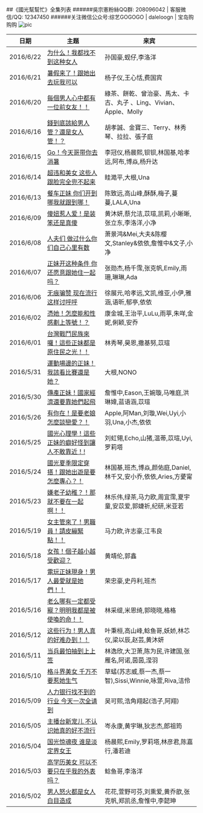 ##《國光幫幫忙》全集列表
######吳宗憲粉絲QQ群: 208096042  |  客服微信/QQ: 12347450
######关注微信公众号:综艺GOGOGO | daleloogn | 宝岛购购购
![pic](http://imgsrc.baidu.com/forum/w%3D580/sign=0ee7a24dccef76093c0b99971edca301/09ac2bf0f736afc37b2299b5b419ebc4b6451212.jpg)

日期|主题|来宾
----|----|----
|2016/6/22|[为什么！我都找不到这种女人](http://www.acfun.tv/v/ac2837616)|孙国豪,蚬仔,李洛洋
|2016/6/21|[暑假来了！跟她出去玩我可以](http://www.acfun.tv/v/ac2834572)|杨子仪,王心恬,费国宾
|2016/6/20|[每個男人心中都有一位前女友！！](http://www.acfun.tv/v/ac2832052)|綠茶、餅乾、曾治豪、馬太、卡古、丸子 、Ling、Vivian、Ápple、Molly
|2016/6/16|[錢到底該給男人管？還是女人管！？](http://www.acfun.tv/v/ac2822893)|胡孝誠、金寶三、Terry、林秀琴、拉拉、張子庭
|2016/6/15|[Go！今天哥带你去消暑](http://www.acfun.tv/v/ac2822145_3)|李冠仪,杨晨熙,钡钡,林国基,哈孝远,阿布,博焱,杨升达
|2016/6/14|[超违和美女 这些人跟脸完全兜不起来](http://www.acfun.tv/v/ac2817449)|眭澔平,大根,Una
|2016/6/13|[餐车正妹 你们开到哪我就跟到哪！](http://www.acfun.tv/v/ac2814759)|陈致远,高山峰,酥酥,梅子,蔓蔓,LALA,Una
|2016/6/09|[傻妞惹人爱！是装笨还是真傻](http://www.acfun.tv/v/ac2805156)|黄沐妍,蔡允洁,苡瑄,凯莉,小晰晰,张立东,李洛洋,小净
|2016/6/08|[人夫们 做过什么你们自己心里有数](http://www.acfun.tv/v/ac2803532_3)|萧景鸿&Mei,大夫&陈樱文,Stanley&依依,詹惟中&文子,小净
|2016/6/07|[正妹开这种条件 你还愿意跟她住一起吗？](http://www.acfun.tv/v/ac2801988_3)|张勋杰,杨千霈,张克帆,Emily,雨珊,琳琳,Ada
|2016/6/06|[无痕骗赞 现在流行这样讨呼呼](http://www.acfun.tv/v/ac2799352)|徐展元,哈孝远,文凯,维亚,小伊,雅涵,语昕,郁亭,依依
|2016/6/02|[憑她！怎麼能和性感劃上等號！？ ](http://www.acfun.tv/v/ac2788451)|康金城,王治平,LuLu,雨葶,朱咩,金妮,俐颖,安乔
|2016/6/01|[台灣戰鬥民族來囉！這些正妹都是原住民之光！！](http://www.acfun.tv/v/ac2785927_3)|林秀琴,昊恩,撒基努,苡瑄
|2016/5/31|[運動場邊的正妹！我該看比賽還是她？](http://www.acfun.tv/v/ac2785980_3)|大根,NONO
|2016/5/30|[傳產正妹！國家經濟還要靠她們起飛](http://www.acfun.tv/v/ac2781339_3)|詹惟中,Eason,王婉璇,马唯庭,洪琳媁,蓝语涵,苡瑄
|2016/5/26|[有你在！是要老娘怎麼談戀愛？！](http://www.acfun.tv/v/ac2774042)|Apple,阿Man,刘璇,Wei,Uyi,小羽,Una,小杰,依依
|2016/5/25|[國光心理學！這些正妹的癖好怪到讓人不敢靠近！!](http://www.acfun.tv/v/ac2769741_3)|刘虹翎,Echo,山猪,温蒂,苡瑄,Uyi,罗莉塔
|2016/5/24|[國光夏季限定穿搭！跟她出遊是要怎麼專心？！](http://www.acfun.tv/v/ac2767243_3)|林国基,班杰,博焱,颜佑庭,Daniel,林千又,安小乔,依依,Aries,方薆甯
|2016/5/23|[嫌老子幼稚？！那就不要在一起啊！！](http://www.acfun.tv/v/ac2765347_3)|林乐伟,绿茶,马力欧,周宜霈,夏宇童,安苡爱,郭婕祈,纪研,米亚若
|2016/5/19|[女主管來了！男職員！請皮繃緊點！！](http://www.acfun.tv/v/ac2755484_3)|马力欧,许志豪,江韦良
|2016/5/18|[女孩！個子越小越受歡迎？](http://www.acfun.tv/v/ac2754228)|黄靖伦,郭鑫
|2016/5/17|[電玩正妹現身！男人最愛就是她們！！](http://www.acfun.tv/v/ac2755593_2)|荣忠豪,史丹利,班杰
|2016/5/16|[老么哪有一定都受寵？明明我都是被使喚的命！！](http://www.acfun.tv/v/ac2747247)|林采缇,米恩绮,郭晓晓,格格
|2016/5/12|[这些行为！男人真的好难办到！！](http://www.acfun.tv/v/ac2740309_3)|叶秉桓,高山峰,鲶鱼哥,妖娇,林芯仪,梁以辰,赵芸,黄沐妍
|2016/5/11|[当兵最怕抽到上上签](http://www.acfun.tv/v/ac2734840_3)|林逸欣,大卫萧,陈为民,许建国,张雁名,阿诺,茵茵,滢羽
|2016/5/10|[格斗界美女 千万不要惹她生气](http://www.acfun.tv/v/ac2732224_3)|草蜢(苏志威,蔡一杰,蔡一智),Sissi,Winnie,咏萱,Riva,洁伶
|2016/5/09|[人力银行找不到的行业 今天一次全请到](http://www.acfun.tv/v/ac2730376)|吴可熙,浩角翔起(浩子,阿翔)
|2016/5/05|[主播台新宠儿 不认识她真的好不流行](http://www.acfun.tv/v/ac2734806_3)|岑永康,黄宇琳,狄志杰,郎祖筠
|2016/5/04|[国光惊魂夜 谁是淡定界女王](http://www.acfun.tv/v/ac2745317_3)|杨晨熙,Emily,罗莉塔,林彦君,陈嘉行,潘若迪
|2016/5/03|[高学历美女 可以不要只在乎我的外表吗？](http://www.acfun.tv/v/ac2749308_3)|鲶鱼哥,李洛洋
|2016/5/02|[男人怒火都是女人白目造成](http://www.acfun.tv/v/ac2751995_3)|花花,萱野可芬,刘熏爱,黄乔歆,张克帆,郑凯丞,詹惟中,李懿珅